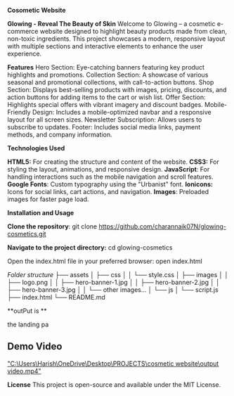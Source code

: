 **Cosometic Website**



**Glowing - Reveal The Beauty of Skin**
Welcome to Glowing – a cosmetic e-commerce website designed to highlight beauty products made from clean, non-toxic ingredients. This project showcases a modern, responsive layout with multiple sections and interactive elements to enhance the user experience.

**Features**
Hero Section: Eye-catching banners featuring key product highlights and promotions.
Collection Section: A showcase of various seasonal and promotional collections, with call-to-action buttons.
Shop Section: Displays best-selling products with images, pricing, discounts, and action buttons for adding items to the cart or wish list.
Offer Section: Highlights special offers with vibrant imagery and discount badges.
Mobile-Friendly Design: Includes a mobile-optimized navbar and a responsive layout for all screen sizes.
Newsletter Subscription: Allows users to subscribe to updates.
Footer: Includes social media links, payment methods, and company information.

**Technologies Used**

**HTML5:** For creating the structure and content of the website.
**CSS3:** For styling the layout, animations, and responsive design.
**JavaScript**: For handling interactions such as the mobile navigation and scroll features.
**Google Fonts**: Custom typography using the "Urbanist" font.
**Ionicons:** Icons for social links, cart actions, and navigation.
**Images**: Preloaded images for faster page load.

**Installation and Usage**

**Clone the repository**:  git clone https://github.com/charannaik07N/glowing-cosmetics.git

**Navigate to the project directory:**  cd glowing-cosmetics

Open the index.html file in your preferred browser:   open index.html

_Folder structure_
├── assets
│   ├── css
│   │   └── style.css
│   ├── images
│   │   ├── logo.png
│   │   ├── hero-banner-1.jpg
│   │   ├── hero-banner-2.jpg
│   │   ├── hero-banner-3.jpg
│   │   └── other images...
│   └── js
│       └── script.js
├── index.html
└── README.md


**outPut is **

the landing pa

## Demo Video

["C:\Users\Harish\OneDrive\Desktop\PROJECTS\cosmetic website\output video.mp4"](https://github.com/charannaik07N/cosmetic-website/blob/main/assets/output-video.mp4)


**License**
This project is open-source and available under the MIT License.


